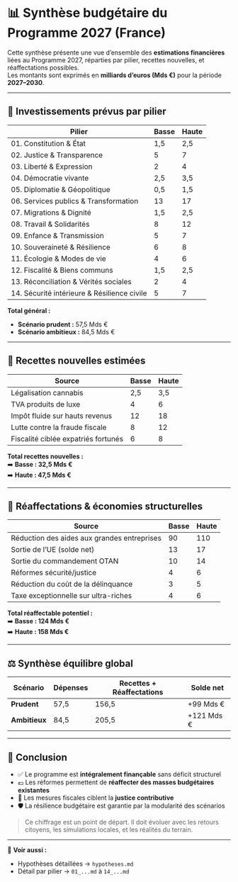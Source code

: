 # 📊 Synthèse budgétaire du Programme 2027 (France)

Cette synthèse présente une vue d’ensemble des **estimations financières** liées au Programme 2027, réparties par pilier, recettes nouvelles, et réaffectations possibles.  
Les montants sont exprimés en **milliards d’euros (Mds €)** pour la période **2027–2030**.

---

## 🔹 Investissements prévus par pilier

| Pilier                                         | Basse | Haute |
|-----------------------------------------------|-------|-------|
| 01. Constitution & État                        | 1,5   | 2,5   |
| 02. Justice & Transparence                     | 5     | 7     |
| 03. Liberté & Expression                       | 2     | 4     |
| 04. Démocratie vivante                         | 2,5   | 3,5   |
| 05. Diplomatie & Géopolitique                  | 0,5   | 1,5   |
| 06. Services publics & Transformation          | 13    | 17    |
| 07. Migrations & Dignité                       | 1,5   | 2,5   |
| 08. Travail & Solidarités                      | 8     | 12    |
| 09. Enfance & Transmission                     | 5     | 7     |
| 10. Souveraineté & Résilience                  | 6     | 8     |
| 11. Écologie & Modes de vie                    | 4     | 6     |
| 12. Fiscalité & Biens communs                  | 1,5   | 2,5   |
| 13. Réconciliation & Vérités sociales          | 2     | 4     |
| 14. Sécurité intérieure & Résilience civile    | 5     | 7     |

**Total général :**
- **Scénario prudent :** 57,5 Mds €
- **Scénario ambitieux :** 84,5 Mds €

---

## 🔹 Recettes nouvelles estimées

| Source                                      | Basse | Haute |
|--------------------------------------------|-------|-------|
| Légalisation cannabis                      | 2,5   | 3,5   |
| TVA produits de luxe                       | 4     | 6     |
| Impôt fluide sur hauts revenus             | 12    | 18    |
| Lutte contre la fraude fiscale             | 8     | 12    |
| Fiscalité ciblée expatriés fortunés        | 6     | 8     |

**Total recettes nouvelles :**  
➡️ **Basse : 32,5 Mds €**  
➡️ **Haute : 47,5 Mds €**

---

## 🔹 Réaffectations & économies structurelles

| Source                                           | Basse | Haute |
|--------------------------------------------------|-------|-------|
| Réduction des aides aux grandes entreprises      | 90    | 110   |
| Sortie de l’UE (solde net)                       | 13    | 17    |
| Sortie du commandement OTAN                      | 10    | 14    |
| Réformes sécurité/justice                        | 4     | 6     |
| Réduction du coût de la délinquance              | 3     | 5     |
| Taxe exceptionnelle sur ultra-riches             | 4     | 6     |

**Total réaffectable potentiel :**  
➡️ **Basse : 124 Mds €**  
➡️ **Haute : 158 Mds €**

---

## ⚖️ Synthèse équilibre global

| Scénario         | Dépenses | Recettes + Réaffectations | Solde net |
|------------------|----------|----------------------------|-----------|
| **Prudent**      | 57,5     | 156,5                      | +99 Mds € |
| **Ambitieux**    | 84,5     | 205,5                      | +121 Mds € |

---

## 📌 Conclusion

- ✅ Le programme est **intégralement finançable** sans déficit structurel
- 💶 Les réformes permettent de **réaffecter des masses budgétaires existantes**
- 🎯 Les mesures fiscales ciblent la **justice contributive**
- 🛡️ La résilience budgétaire est garantie par la modularité des scénarios

> Ce chiffrage est un point de départ. Il doit évoluer avec les retours citoyens, les simulations locales, et les réalités du terrain.

---

🔗 **Voir aussi :**  
- Hypothèses détaillées → `hypotheses.md`  
- Détail par pilier → `01_...md` à `14_...md`
